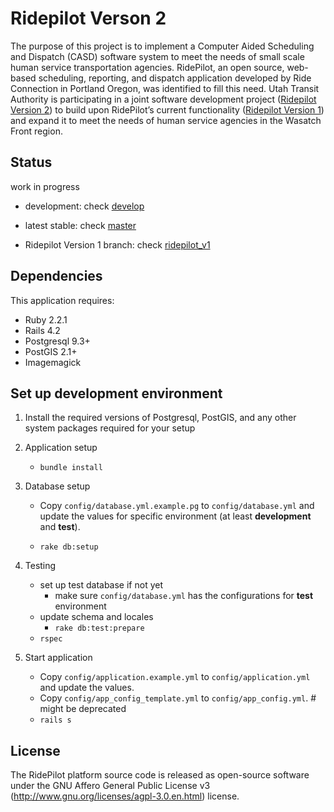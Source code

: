 Ridepilot Verson 2
================

The purpose of this project is to implement a Computer Aided Scheduling and Dispatch (CASD) software system to meet the needs of small scale human service transportation agencies. RidePilot, an open source, web-based scheduling, reporting, and dispatch application developed by Ride Connection in Portland Oregon, was identified to fill this need. Utah Transit Authority is participating in a joint software development project ([Ridepilot Version 2](https://ridepilot.camsys-apps.com)) to build upon RidePilot’s current functionality ([Ridepilot Version 1](https://github.com/rideconnection/ridepilot)) and expand it to meet the needs of human service agencies in the Wasatch Front region. 

Status
-------------
work in progress

- development: check [develop](https://github.com/camsys/ridepilot/tree/develop)

- latest stable: check [master](https://github.com/camsys/ridepilot/tree/master)

- Ridepilot Version 1 branch: check [ridepilot\_v1](https://github.com/camsys/ridepilot/tree/ridepilot_v1)

Dependencies
-------------

This application requires:

- Ruby 2.2.1
- Rails 4.2
- Postgresql 9.3+
- PostGIS 2.1+
- Imagemagick

Set up development environment
-------------

1. Install the required versions of Postgresql, PostGIS, and any other system packages required for your setup

2. Application setup
    - `bundle install`

3. Database setup

    - Copy `config/database.yml.example.pg` to `config/database.yml` and update the values for specific environment (at least __development__ and __test__).

    - `rake db:setup`

4. Testing
    - set up test database if not yet
      - make sure `config/database.yml` has the configurations for __test__ environment
    - update schema and locales
      - `rake db:test:prepare`
    - `rspec`

5. Start application
    - Copy `config/application.example.yml` to `config/application.yml` and update the values.
    - Copy `config/app_config_template.yml` to `config/app_config.yml`. # might be deprecated
    - `rails s`

License
-------
  The RidePilot platform source code is released as open-source software under the GNU Affero General Public License v3 (http://www.gnu.org/licenses/agpl-3.0.en.html) license.